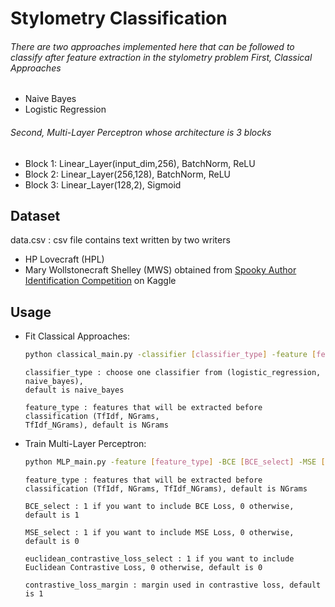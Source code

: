 # Stylometry Classification

###### There are two approaches implemented here that can be followed to classify after feature extraction in the stylometry problem First, Classical Approaches
- Naive Bayes
- Logistic Regression
###### Second, Multi-Layer Perceptron whose architecture is 3 blocks
- Block 1: Linear_Layer(input_dim,256), BatchNorm, ReLU
- Block 2: Linear_Layer(256,128), BatchNorm, ReLU
- Block 3: Linear_Layer(128,2), Sigmoid
## Dataset
data.csv​ : csv file contains text written by two writers
- HP Lovecraft (HPL)
- Mary Wollstonecraft Shelley (MWS)
obtained from [Spooky Author Identification Competition](https://www.kaggle.com/c/spooky-author-identification/) on Kaggle


## Usage

-   Fit Classical Approaches:
    ```bash
    python classical_main.py -classifier [classifier_type] -feature [feature_type]
    ```
    ```console
    classifier_type​ : choose one classifier from (logistic_regression, naive_bayes),
    default is naive_bayes

    feature_type​ : features that will be extracted before classification (TfIdf, NGrams,
    TfIdf_NGrams), default is NGrams
    ```

-   Train Multi-Layer Perceptron:
    ```bash
    python MLP_main.py -feature [feature_type] -BCE [BCE_select] -MSE [MSE_select] -Contrastive [euclidean_contrastive_loss_select] -ContrastiveMargin [contrastive_loss_margin]
    ```
    ```console
    feature_type​ : features that will be extracted before classification (TfIdf, NGrams, TfIdf_NGrams), default is NGrams

    BCE_select​ : 1 if you want to include BCE Loss, 0 otherwise, default is 1

    MSE_select​ : 1 if you want to include MSE Loss, 0 otherwise, default is 0

    euclidean_contrastive_loss_select​ : 1 if you want to include Euclidean Contrastive Loss, 0 otherwise, default is 0

    contrastive_loss_margin​ : margin used in contrastive loss, default is 1
    ```
